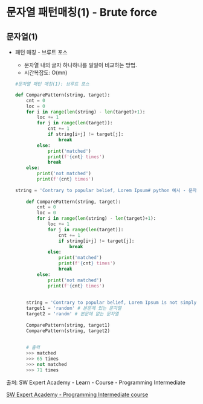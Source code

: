 # 문자열 패턴매칭(1) - Brute force

## 문자열(1)

- 패턴 매칭 - 브루트 포스

  - 문자열 내의 글자 하나하나를 일일이 비교하는 방법.
  - 시간복잡도: O(mn)

  ```python
  #문자열 패턴 매칭(1): 브루트 포스
  
  def ComparePattern(string, target):
      cnt = 0
      loc = 0
      for i in range(len(string) - len(target)+1):
          loc += 1
          for j in range(len(target)):
              cnt += 1
              if string[i+j] != target[j]:
                  break
          else:
              print('matched')
              print(f'{cnt} times')
              break
      else:
          print('not matched')
          print(f'{cnt} times')
          
  string = 'Contrary to popular belief, Lorem Ipsum# python 예시 - 문자열 패턴 매칭(1): 브루트 포스
      
      def ComparePattern(string, target):
          cnt = 0
          loc = 0
          for i in range(len(string) - len(target)+1):
              loc += 1
              for j in range(len(target)):
                  cnt += 1
                  if string[i+j] != target[j]:
                      break
              else:
                  print('matched')
                  print(f'{cnt} times')
                  break
          else:
              print('not matched')
              print(f'{cnt} times')
      
      
      string = 'Contrary to popular belief, Lorem Ipsum is not simply random text.'
      target1 = 'random' # 본문에 있는 문자열
      target2 = 'randm' # 본문에 없는 문자열
      
      ComparePattern(string, target1)
      ComparePattern(string, target2)
      
      
      # 출력
      >>> matched
      >>> 65 times
      >>> not matched
      >>> 71 times
  ```

  







출처: SW Expert Academy - Learn - Course - Programming Intermediate

[SW Expert Academy - Programming Intermediate course](https://swexpertacademy.com/main/learn/course/subjectList.do?courseId=AVuPDN86AAXw5UW6)

